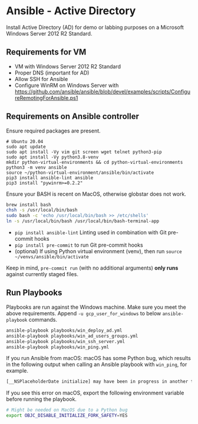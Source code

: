 # Ansible - Active Directory

Install Active Directory (AD) for demo or labbing purposes on a
Microsoft Windows Server 2012 R2 Standard.

## Requirements for VM

- VM with Windows Server 2012 R2 Standard
- Proper DNS (important for AD)
- Allow SSH for Ansible
- Configure WinRM on Windows Server with https://github.com/ansible/ansible/blob/devel/examples/scripts/ConfigureRemotingForAnsible.ps1

## Requirements on Ansible controller

Ensure required packages are present.

```shell
# Ubuntu 20.04
sudo apt update
sudo apt install -Vy vim git screen wget telnet python3-pip
sudo apt install -Vy python3.8-venv
mkdir python-virtual-environments && cd python-virtual-environments
python3 -m venv ansible
source ~/python-virtual-environment/ansible/bin/activate
pip3 install ansible-lint ansible
pip3 install "pywinrm>=0.2.2"
```

Ensure your BASH is recent on MacOS, otherwise globstar does not work.

```bash
brew install bash
chsh -s /usr/local/bin/bash
sudo bash -c 'echo /usr/local/bin/bash >> /etc/shells'
ln -s /usr/local/bin/bash /usr/local/bin/bash-terminal-app
```

- `pip install ansible-lint` Linting used in combination with Git pre-commit hooks
- `pip install pre-commit` to run Git pre-commit hooks
- (optional) If using Python virtual environment (venv), then run `source ~/venvs/ansible/bin/activate`

Keep in mind, `pre-commit run` (with no additional arguments) **only runs** against currently staged files.

## Run Playbooks

Playbooks are run against the Windows machine.
Make sure you meet the above requirements.
Append `-u gcp_user_for_windows` to below `ansible-playbook` commands.

```bash
ansible-playbook playbooks/win_deploy_ad.yml
ansible-playbook playbooks/win_ad_users_groups.yml
ansible-playbook playbooks/win_ssh_server.yml
ansible-playbook playbooks/win_ping.yml
```


If you run Ansible from macOS: macOS has some Python bug, which results in the following output when
calling an Ansible playbook with `win_ping`, for example.

```bash
[__NSPlaceholderDate initialize] may have been in progress in another thread when fork() was called
```

If you see this error on macOS, export the following environment variable before running the playbook.

```bash
# Might be needed on MacOS due to a Python bug
export OBJC_DISABLE_INITIALIZE_FORK_SAFETY=YES
```
